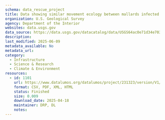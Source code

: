 ```yaml
---
schema: data_rescue_project 
title: Data showing similar movement ecology between mallards infected and not infected with highly pathogenic avian influenza H5N1
organization: U.S. Geological Survey
agency: Department of the Interior
websites: data.usgs.gov
data_source: https://data.usgs.gov/datacatalog/data/USGS64ac0e71d34e70357a28aeb6
description: 
last_modified: 2025-06-09
metadata_available: No
metadata_url: 
category:
  - Infrastructure 
  - Science & Research 
  - Climate & Environment 
resources:
  - id: 1101
    url: https://www.datalumos.org/datalumos/project/231323/version/V1/view
    format: CSV, PDF, XML, HTML
    status: Finished
    size: 0.009
    download_date: 2025-04-18
    maintainer: DRP, DL
    notes: 
---
```

